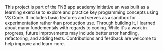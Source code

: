 This project is part of the FNB app academy initiative an was built as a learning exercise to explore and practice key programming concepts using VS Code. It includes basic features and serves as a sandbox for experimentation rather than production use. Through building it, I learned about many fundementals with regards to coding. While it's a work in progress, future improvements may include better error handling, refactoring, and adding tests. Contributions and feedback are welcome to help improve and learn more.
